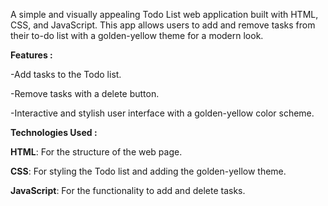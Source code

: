 A simple and visually appealing Todo List web application built with HTML, CSS, and JavaScript. This app allows users to add and remove tasks from their to-do list with a golden-yellow theme for a modern look.

**Features :**

-Add tasks to the Todo list.

-Remove tasks with a delete button.

-Interactive and stylish user interface with a golden-yellow color scheme.


**Technologies Used :**

**HTML**: For the structure of the web page.

**CSS**: For styling the Todo list and adding the golden-yellow theme.

**JavaScript**: For the functionality to add and delete tasks.
